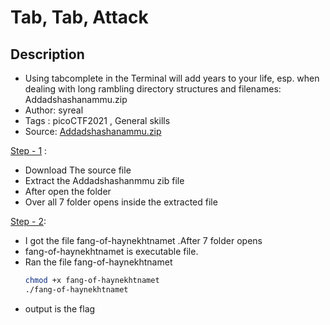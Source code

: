 # Tab, Tab, Attack

## Description
- Using tabcomplete in the Terminal will add years to your life, esp. when dealing with long rambling directory structures and filenames: Addadshashanammu.zip
- Author: syreal
- Tags  : picoCTF2021 , General skills
- Source: [Addadshashanammu.zip](./Addadshashanammu.zip)

<ins>Step - 1</ins> :
- Download The source file
- Extract the Addadshashanmmu zib file
- After open the folder
- Over all 7 folder opens inside the extracted file

<ins>Step - 2</ins>:
- I got the file fang-of-haynekhtnamet .After 7 folder opens
- fang-of-haynekhtnamet is executable file.
- Ran the file fang-of-haynekhtnamet
  ```sh
  chmod +x fang-of-haynekhtnamet
  ./fang-of-haynekhtnamet
  ```
- output is the flag
